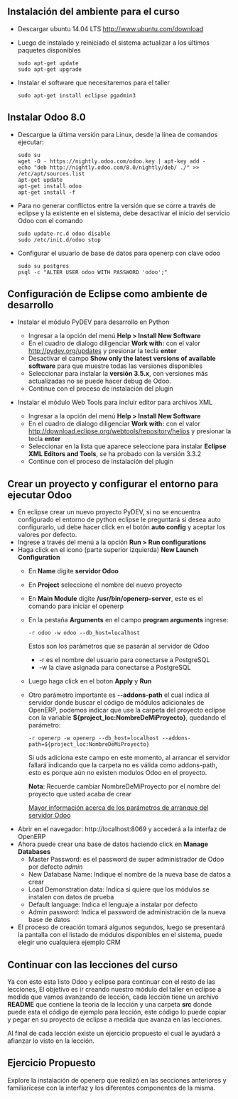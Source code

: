 Instalación del ambiente para el curso
--------------------------------------

*   Descargar ubuntu 14.04 LTS http://www.ubuntu.com/download

*   Luego de instalado y reiniciado el sistema actualizar a los últimos paquetes disponibles

        sudo apt-get update
        sudo apt-get upgrade

*   Instalar el software que necesitaremos para el taller

        sudo apt-get install eclipse pgadmin3

Instalar Odoo 8.0
--------------------

*   Descargue la última versión para Linux, desde la línea de comandos ejecutar:

        sudo su
        wget -O - https://nightly.odoo.com/odoo.key | apt-key add -
        echo "deb http://nightly.odoo.com/8.0/nightly/deb/ ./" >> /etc/apt/sources.list
        apt-get update
        apt-get install odoo
        apt-get install -f

*   Para no generar conflictos entre la versión que se corre a través de eclipse y la existente en el sistema, debe desactivar el inicio del servicio Odoo con el comando

        sudo update-rc.d odoo disable
        sudo /etc/init.d/odoo stop

*   Configurar el usuario de base de datos para openerp con clave odoo

        sudo su postgres
        psql -c "ALTER USER odoo WITH PASSWORD 'odoo';"

## Configuración de Eclipse como ambiente de desarrollo

*   Instalar el módulo PyDEV para desarrollo en Python
    * Ingresar a la opción del menú **Help > Install New Software**
    * En el cuadro de dialogo diligenciar **Work with:** con el valor http://pydev.org/updates y presionar la tecla **enter**
    * Desactivar el campo **Show only the latest versions of available software** para que muestre todas las versiones disponibles
    * Seleccionar para instalar la **versión 3.5.x**, con versiones más actualizadas no se puede hacer debug de Odoo.
    * Continue con el proceso de instalación del plugin

*   Instalar el módulo Web Tools para incluir editor para archivos XML
    * Ingresar a la opción del menú **Help > Install New Software**
    * En el cuadro de dialogo diligenciar **Work with:** con el valor http://download.eclipse.org/webtools/repository/helios y presionar la tecla **enter**
    * Seleccionar en la lista que aparece seleccione para instalar **Eclipse XML Editors and Tools**, se ha probado con la versión 3.3.2
    * Continue con el proceso de instalación del plugin

## Crear un proyecto y configurar el entorno para ejecutar Odoo

-   En eclipse crear un nuevo proyecto PyDEV, si no se encuentra configurado el entorno de python eclipse le preguntará si desea auto configurarlo, ud debe hacer click en el botón **auto config** y aceptar los valores por defecto.
-   Ingrese a través del menú a la opción **Run > Run configurations**
-   Haga click en el icono (parte superior izquierda) **New Launch Configuration**
    -   En **Name** digite **servidor Odoo**
    -   En **Project** seleccione el nombre del nuevo proyecto
    -   En **Main Module** digite **/usr/bin/openerp-server**, este es el comando para iniciar el openerp
    -   En la pestaña **Arguments** en el campo **program arguments** ingrese:

            -r odoo -w odoo --db_host=localhost

        Estos son los parámetros que se pasarán al servidor de Odoo

        - -r es el nombre del usuario para conectarse a PostgreSQL
        - -w la clave asignada para conectarse a PostgreSQL

    -   Luego haga click en el boton **Apply** y **Run**
    -   Otro parámetro importante es **--addons-path** el cual indica al servidor donde buscar el código de módulos adicionales de OpenERP, podemos indicar que use la carpeta del proyecto eclipse con la variable **${project_loc:NombreDeMiProyecto}**, quedando el parámetro:

            -r openerp -w openerp --db_host=localhost --addons-path=${project_loc:NombreDeMiProyecto}

        Si uds adiciona este campo en este momento, al arrancar el servidor fallará indicando que la carpeta no es válida como addons-path, esto es porque aún no existen modulos Odoo en el proyecto.

        **Nota**: Recuerde cambiar NombreDeMiProyecto por el nombre del proyecto que usted acaba de crear
        
        [Mayor información acerca de los parámetros de arranque del servidor Odoo](https://www.odoo.com/documentation/8.0/reference/cmdline.html#running-the-server)

*   Abrir en el navegador: http://localhost:8069 y accederá a la interfaz de OpenERP
*   Ahora puede crear una base de datos haciendo click en **Manage Databases**
     * Master Password: es el password de super administrador de Odoo por defecto *admin*
     * New Database Name: Indique el nombre de la nueva base de datos a crear
     * Load Demonstration data: Indica si quiere que los módulos se instalen con datos de prueba
     * Default language: Indica el lenguaje a instalar por defecto
     * Admin password: Indica el password de administración de la nueva base de datos
*   El proceso de creación tomará algunos segundos, luego se presentará la pantalla con el listado de módulos disponibles en el sistema, puede elegir uno cualquiera ejemplo CRM

## Continuar con las lecciones del curso

Ya con esto esta listo Odoo y eclipse para continuar con el resto de las lecciones, El objetivo es ir creando nuestro módulo del taller en eclipse a medida que vamos avanzando de lección, cada lección tiene un archivo **README** que contiene la teoria de la lección y una carpeta **src** donde puede esta el código de ejemplo para lección, este código lo puede copiar y pegar en su proyecto de eclipse a medida que avanza en las lecciones. 

Al final de cada lección existe un ejercicio propuesto el cual le ayudará a afianzar lo visto en la lección.

## Ejercicio Propuesto

Explore la instalación de openerp que realizó en las secciones anteriores y familiarícese con la interfaz y los diferentes componentes de la misma.
